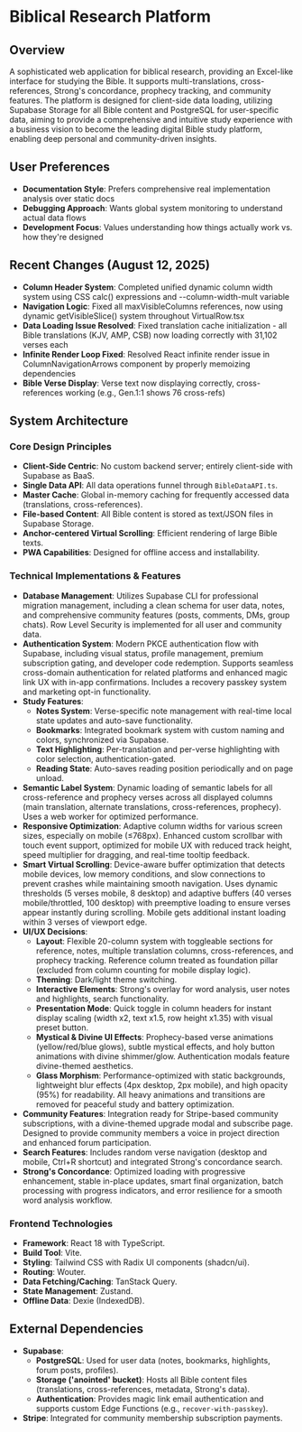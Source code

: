 # Biblical Research Platform

## Overview
A sophisticated web application for biblical research, providing an Excel-like interface for studying the Bible. It supports multi-translations, cross-references, Strong's concordance, prophecy tracking, and community features. The platform is designed for client-side data loading, utilizing Supabase Storage for all Bible content and PostgreSQL for user-specific data, aiming to provide a comprehensive and intuitive study experience with a business vision to become the leading digital Bible study platform, enabling deep personal and community-driven insights.

## User Preferences
- **Documentation Style**: Prefers comprehensive real implementation analysis over static docs
- **Debugging Approach**: Wants global system monitoring to understand actual data flows
- **Development Focus**: Values understanding how things actually work vs. how they're designed

## Recent Changes (August 12, 2025)
- **Column Header System**: Completed unified dynamic column width system using CSS calc() expressions and --column-width-mult variable
- **Navigation Logic**: Fixed all maxVisibleColumns references, now using dynamic getVisibleSlice() system throughout VirtualRow.tsx
- **Data Loading Issue Resolved**: Fixed translation cache initialization - all Bible translations (KJV, AMP, CSB) now loading correctly with 31,102 verses each
- **Infinite Render Loop Fixed**: Resolved React infinite render issue in ColumnNavigationArrows component by properly memoizing dependencies
- **Bible Verse Display**: Verse text now displaying correctly, cross-references working (e.g., Gen.1:1 shows 76 cross-refs)

## System Architecture

### Core Design Principles
- **Client-Side Centric**: No custom backend server; entirely client-side with Supabase as BaaS.
- **Single Data API**: All data operations funnel through `BibleDataAPI.ts`.
- **Master Cache**: Global in-memory caching for frequently accessed data (translations, cross-references).
- **File-based Content**: All Bible content is stored as text/JSON files in Supabase Storage.
- **Anchor-centered Virtual Scrolling**: Efficient rendering of large Bible texts.
- **PWA Capabilities**: Designed for offline access and installability.

### Technical Implementations & Features
- **Database Management**: Utilizes Supabase CLI for professional migration management, including a clean schema for user data, notes, and comprehensive community features (posts, comments, DMs, group chats). Row Level Security is implemented for all user and community data.
- **Authentication System**: Modern PKCE authentication flow with Supabase, including visual status, profile management, premium subscription gating, and developer code redemption. Supports seamless cross-domain authentication for related platforms and enhanced magic link UX with in-app confirmations. Includes a recovery passkey system and marketing opt-in functionality.
- **Study Features**:
    - **Notes System**: Verse-specific note management with real-time local state updates and auto-save functionality.
    - **Bookmarks**: Integrated bookmark system with custom naming and colors, synchronized via Supabase.
    - **Text Highlighting**: Per-translation and per-verse highlighting with color selection, authentication-gated.
    - **Reading State**: Auto-saves reading position periodically and on page unload.
- **Semantic Label System**: Dynamic loading of semantic labels for all cross-reference and prophecy verses across all displayed columns (main translation, alternate translations, cross-references, prophecy). Uses a web worker for optimized performance.
- **Responsive Optimization**: Adaptive column widths for various screen sizes, especially on mobile (≤768px). Enhanced custom scrollbar with touch event support, optimized for mobile UX with reduced track height, speed multiplier for dragging, and real-time tooltip feedback.
- **Smart Virtual Scrolling**: Device-aware buffer optimization that detects mobile devices, low memory conditions, and slow connections to prevent crashes while maintaining smooth navigation. Uses dynamic thresholds (5 verses mobile, 8 desktop) and adaptive buffers (40 verses mobile/throttled, 100 desktop) with preemptive loading to ensure verses appear instantly during scrolling. Mobile gets additional instant loading within 3 verses of viewport edge.
- **UI/UX Decisions**:
    - **Layout**: Flexible 20-column system with toggleable sections for reference, notes, multiple translation columns, cross-references, and prophecy tracking. Reference column treated as foundation pillar (excluded from column counting for mobile display logic).
    - **Theming**: Dark/light theme switching.
    - **Interactive Elements**: Strong's overlay for word analysis, user notes and highlights, search functionality.
    - **Presentation Mode**: Quick toggle in column headers for instant display scaling (width x2, text x1.5, row height x1.35) with visual preset button.
    - **Mystical & Divine UI Effects**: Prophecy-based verse animations (yellow/red/blue glows), subtle mystical effects, and holy button animations with divine shimmer/glow. Authentication modals feature divine-themed aesthetics.
    - **Glass Morphism**: Performance-optimized with static backgrounds, lightweight blur effects (4px desktop, 2px mobile), and high opacity (95%) for readability. All heavy animations and transitions are removed for peaceful study and battery optimization.
- **Community Features**: Integration ready for Stripe-based community subscriptions, with a divine-themed upgrade modal and subscribe page. Designed to provide community members a voice in project direction and enhanced forum participation.
- **Search Features**: Includes random verse navigation (desktop and mobile, Ctrl+R shortcut) and integrated Strong's concordance search.
- **Strong's Concordance**: Optimized loading with progressive enhancement, stable in-place updates, smart final organization, batch processing with progress indicators, and error resilience for a smooth word analysis workflow.

### Frontend Technologies
- **Framework**: React 18 with TypeScript.
- **Build Tool**: Vite.
- **Styling**: Tailwind CSS with Radix UI components (shadcn/ui).
- **Routing**: Wouter.
- **Data Fetching/Caching**: TanStack Query.
- **State Management**: Zustand.
- **Offline Data**: Dexie (IndexedDB).

## External Dependencies
- **Supabase**:
    - **PostgreSQL**: Used for user data (notes, bookmarks, highlights, forum posts, profiles).
    - **Storage ('anointed' bucket)**: Hosts all Bible content files (translations, cross-references, metadata, Strong's data).
    - **Authentication**: Provides magic link email authentication and supports custom Edge Functions (e.g., `recover-with-passkey`).
- **Stripe**: Integrated for community membership subscription payments.